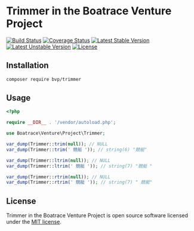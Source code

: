 # Trimmer in the Boatrace Venture Project

[![Build Status](https://github.com/BoatraceVentureProject/Trimmer/workflows/tests/badge.svg)](https://github.com/BoatraceVentureProject/Trimmer/actions?query=workflow%3Atests)
[![Coverage Status](https://coveralls.io/repos/github/BoatraceVentureProject/Trimmer/badge.svg?branch=main)](https://coveralls.io/github/BoatraceVentureProject/Trimmer?branch=main)
[![Latest Stable Version](https://poser.pugx.org/bvp/trimmer/v/stable)](https://packagist.org/packages/bvp/trimmer)
[![Latest Unstable Version](https://poser.pugx.org/bvp/trimmer/v/unstable)](https://packagist.org/packages/bvp/trimmer)
[![License](https://poser.pugx.org/bvp/trimmer/license)](https://packagist.org/packages/bvp/trimmer)

## Installation
```bash
composer require bvp/trimmer
```

## Usage
```php
<?php

require __DIR__ . '/vendor/autoload.php';

use Boatrace\Venture\Project\Trimmer;

var_dump(Trimmer::trim(null)); // NULL
var_dump(Trimmer::trim(' 競艇 ')); // string(6) "競艇"

var_dump(Trimmer::ltrim(null)); // NULL
var_dump(Trimmer::ltrim(' 競艇 ')); // string(7) "競艇 "

var_dump(Trimmer::rtrim(null)); // NULL
var_dump(Trimmer::rtrim(' 競艇 ')); // string(7) " 競艇"
```

## License
Trimmer in the Boatrace Venture Project is open source software licensed under the [MIT license](LICENSE).
